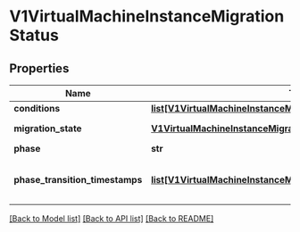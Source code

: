 # V1VirtualMachineInstanceMigrationStatus

## Properties
Name | Type | Description | Notes
------------ | ------------- | ------------- | -------------
**conditions** | [**list[V1VirtualMachineInstanceMigrationCondition]**](V1VirtualMachineInstanceMigrationCondition.md) |  | [optional] 
**migration_state** | [**V1VirtualMachineInstanceMigrationState**](V1VirtualMachineInstanceMigrationState.md) | Represents the status of a live migration | [optional] 
**phase** | **str** |  | [optional] 
**phase_transition_timestamps** | [**list[V1VirtualMachineInstanceMigrationPhaseTransitionTimestamp]**](V1VirtualMachineInstanceMigrationPhaseTransitionTimestamp.md) | PhaseTransitionTimestamp is the timestamp of when the last phase change occurred | [optional] 

[[Back to Model list]](../README.md#documentation-for-models) [[Back to API list]](../README.md#documentation-for-api-endpoints) [[Back to README]](../README.md)


